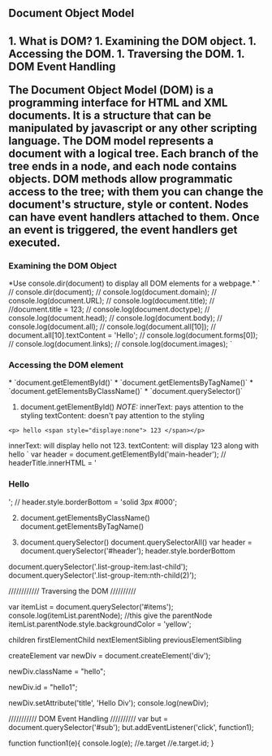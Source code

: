 <h2> Document Object Model <h2>
1. What is DOM?
1. Examining the DOM object.
1. Accessing the DOM.
1. Traversing the DOM.
1. DOM Event Handling 

The Document Object Model (DOM) is a programming interface for HTML and XML documents. It is a structure that can be manipulated by javascript or any other scripting language. The DOM model represents a document with a logical tree. Each branch of the tree ends in a node, and each node contains objects. DOM methods allow programmatic access to the tree; with them you can change the document's structure, style or content. Nodes can have event handlers attached to them. Once an event is triggered, the event handlers get executed.

<h3> Examining the DOM Object </h3>
*Use console.dir(document) to display all DOM elements for a webpage.*
`
// console.dir(document);
// console.log(document.domain);
// console.log(document.URL);
// console.log(document.title);
// //document.title =  123;
// console.log(document.doctype);
// console.log(document.head);
// console.log(document.body);
// console.log(document.all);
// console.log(document.all[10]);
// document.all[10].textContent = 'Hello';
// console.log(document.forms[0]);
// console.log(document.links);
// console.log(document.images);
`
<h3> Accessing the DOM element </h3>
* `document.getElementById()`
* `document.getElementsByTagName()`
* `document.getElementsByClassName()`
* `document.querySelector()`

1. document.getElementById()
*NOTE:*
innerText: pays attention to the styling
textContent: doesn't pay attention to the styling

`<p> hello <span style="displaye:none"> 123 </span></p>`

innerText: will display hello not 123. 
textContent: will display 123 along with hello
` var header = document.getElementById('main-header');
// headerTitle.innerHTML = '<h3>Hello</h3>';
// header.style.borderBottom = 'solid 3px #000';

2. document.getElementsByClassName()
	document.getElementsByTagName()

3. document.querySelector()
	document.querySelectorAll()
var header = document.querySelector('#header');
header.style.borderBottom

document.querySelector('.list-group-item:last-child');
document.querySelector('.list-group-item:nth-child(2)');

//////////// Traversing the DOM //////////

var itemList = document.querySelector('#items');
console.log(itemList.parentNode); //this give the parentNode
itemList.parentNode.style.backgroundColor = 'yellow';


children
firstElementChild
nextElementSibling
previousElementSibling


createElement
var newDiv = document.createElement('div');

newDiv.className = "hello";

newDiv.id = "hello1";

newDiv.setAttribute('title', 'Hello Div');
console.log(newDiv);


/////////// DOM Event Handling //////////
var but = document.querySelector('#sub');
but.addEventListener('click', function1);

function function1(e){
	console.log(e); //e.target //e.target.id;
}
